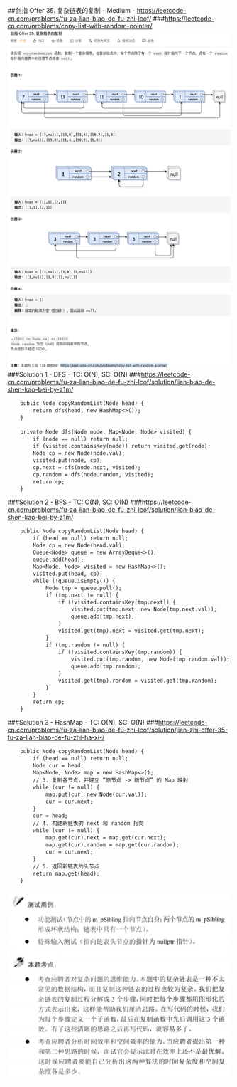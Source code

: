 ##剑指 Offer 35. 复杂链表的复制 - Medium - https://leetcode-cn.com/problems/fu-za-lian-biao-de-fu-zhi-lcof/
###https://leetcode-cn.com/problems/copy-list-with-random-pointer/
![image of offer 35](imgs/offer%2035.png)
###Solution 1 - DFS - TC: O(N), SC: O(N)
###https://leetcode-cn.com/problems/fu-za-lian-biao-de-fu-zhi-lcof/solution/lian-biao-de-shen-kao-bei-by-z1m/
```
    public Node copyRandomList(Node head) {
        return dfs(head, new HashMap<>());
    }

    private Node dfs(Node node, Map<Node, Node> visited) {
        if (node == null) return null;
        if (visited.containsKey(node)) return visited.get(node);
        Node cp = new Node(node.val);
        visited.put(node, cp);
        cp.next = dfs(node.next, visited);
        cp.random = dfs(node.random, visited);
        return cp;
    }
```
###Solution 2 - BFS - TC: O(N), SC: O(N)
###https://leetcode-cn.com/problems/fu-za-lian-biao-de-fu-zhi-lcof/solution/lian-biao-de-shen-kao-bei-by-z1m/
```
    public Node copyRandomList(Node head) {
        if (head == null) return null;
        Node cp = new Node(head.val);
        Queue<Node> queue = new ArrayDeque<>();
        queue.add(head);
        Map<Node, Node> visited = new HashMap<>();
        visited.put(head, cp);
        while (!queue.isEmpty()) {
            Node tmp = queue.poll();
            if (tmp.next != null) {
                if (!visited.containsKey(tmp.next)) {
                    visited.put(tmp.next, new Node(tmp.next.val));
                    queue.add(tmp.next);
                }
                visited.get(tmp).next = visited.get(tmp.next);
            }
            if (tmp.random != null) {
                if (!visited.containsKey(tmp.random)) {
                    visited.put(tmp.random, new Node(tmp.random.val));
                    queue.add(tmp.random);
                }
                visited.get(tmp).random = visited.get(tmp.random);
            }
        }
        return cp;
    }
```
###Solution 3 - HashMap - TC: O(N), SC: O(N)
###https://leetcode-cn.com/problems/fu-za-lian-biao-de-fu-zhi-lcof/solution/jian-zhi-offer-35-fu-za-lian-biao-de-fu-zhi-ha-xi-/
```
    public Node copyRandomList(Node head) {
        if (head == null) return null;
        Node cur = head;
        Map<Node, Node> map = new HashMap<>();
        // 3. 复制各节点，并建立 “原节点 -> 新节点” 的 Map 映射
        while (cur != null) {
            map.put(cur, new Node(cur.val));
            cur = cur.next;
        }
        cur = head;
        // 4. 构建新链表的 next 和 random 指向
        while (cur != null) {
            map.get(cur).next = map.get(cur.next);
            map.get(cur).random = map.get(cur.random);
            cur = cur.next;
        }
        // 5. 返回新链表的头节点
        return map.get(head);
    }
```
![image of offer 35_I](imgs/offer%2035_I.png)